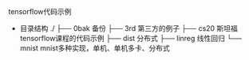 tensorflow代码示例

* 目录结构
./
├── 0bak            备份
├── 3rd             第三方的例子
├── cs20            斯坦福tensorflow课程的代码示例
├── dist            分布式
├── linreg          线性回归
└── mnist           mnist多种实现，单机、单机多卡、分布式

